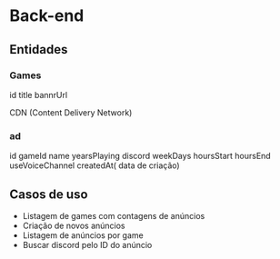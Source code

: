 # Back-end

## Entidades

### Games

id
title
bannrUrl

CDN (Content Delivery Network)

### ad

id
gameId
name
yearsPlaying
discord
weekDays
hoursStart
hoursEnd
useVoiceChannel
createdAt( data de criação)

## Casos de uso

- Listagem de games com contagens de anúncios
- Criação de novos anúncios
- Listagem de anúncios por game
- Buscar discord pelo ID do anúncio